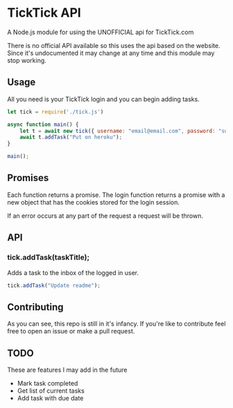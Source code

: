 # TickTick API

A Node.js module for using the UNOFFICIAL api for TickTick.com

There is no official API available so this uses the api based on the website. Since it's undocumented it may change at any time and this module may stop working.

## Usage

All you need is your TickTick login and you can begin adding tasks.

```javascript
let tick = require('./tick.js')

async function main() {
    let t = await new tick({ username: "email@email.com", password: "supersecurestuff" });
    await t.addTask("Put on heroku");
}

main();
```

## Promises

Each function returns a promise. The login function returns a promise with a new object that has the cookies stored for the login session.

If an error occurs at any part of the request a request will be thrown.

## API

### tick.addTask(taskTitle);

Adds a task to the inbox of the logged in user.

```javascript
tick.addTask("Update readme");
```
## Contributing
As you can see, this repo is still in it's infancy. If you're like to contribute feel free to open an issue or make a pull request.

## TODO
These are features I may add in the future
* Mark task completed
* Get list of current tasks
* Add task with due date

